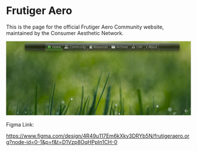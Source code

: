 # Frutiger Aero

This is the page for the official Frutiger Aero Community website, maintained by the Consumer Aesthetic Network.

<img src="thumbnail.jpg" alt="Thumbnail">

Figma Link:

https://www.figma.com/design/4R49u117Em6kXky3DRYb5N/frutigeraero.org?node-id=0-1&p=f&t=D1Vzp8OqHPpIn1CH-0

